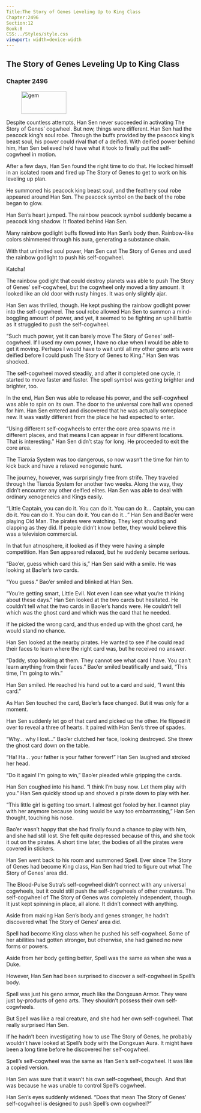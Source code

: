 ```yaml
---
Title:The Story of Genes Leveling Up to King Class 
Chapter:2496 
Section:12 
Book:8 
CSS:../Styles/style.css 
viewport: width=device-width
---
```

  
## The Story of Genes Leveling Up to King Class
### Chapter 2496
  
<figure>
	<img src="../Images/gem.gif" alt="gem" id="gem" width="120" height="60" />
</figure>
  

  
Despite countless attempts, Han Sen never succeeded in activating The Story of Genes’ cogwheel. But now, things were different. Han Sen had the peacock king’s soul robe. Through the buffs provided by the peacock king’s beast soul, his power could rival that of a deified. With deified power behind him, Han Sen believed he’d have what it took to finally put the self-cogwheel in motion.

After a few days, Han Sen found the right time to do that. He locked himself in an isolated room and fired up The Story of Genes to get to work on his leveling up plan.

He summoned his peacock king beast soul, and the feathery soul robe appeared around Han Sen. The peacock symbol on the back of the robe began to glow.

Han Sen’s heart jumped. The rainbow peacock symbol suddenly became a peacock king shadow. It floated behind Han Sen.

Many rainbow godlight buffs flowed into Han Sen’s body then. Rainbow-like colors shimmered through his aura, generating a substance chain.

With that unlimited soul power, Han Sen cast The Story of Genes and used the rainbow godlight to push his self-cogwheel.

Katcha!

The rainbow godlight that could destroy planets was able to push The Story of Genes’ self-cogwheel, but the cogwheel only moved a tiny amount. It looked like an old door with rusty hinges. It was only slightly ajar.

Han Sen was thrilled, though. He kept pushing the rainbow godlight power into the self-cogwheel. The soul robe allowed Han Sen to summon a mind-boggling amount of power, and yet, it seemed to be fighting an uphill battle as it struggled to push the self-cogwheel.

“Such much power, yet it can barely move The Story of Genes’ self-cogwheel. If I used my own power, I have no clue when I would be able to get it moving. Perhaps I would have to wait until all my other geno arts were deified before I could push The Story of Genes to King.” Han Sen was shocked.

The self-cogwheel moved steadily, and after it completed one cycle, it started to move faster and faster. The spell symbol was getting brighter and brighter, too.

In the end, Han Sen was able to release his power, and the self-cogwheel was able to spin on its own. The door to the universal core hall was opened for him. Han Sen entered and discovered that he was actually someplace new. It was vastly different from the place he had expected to enter.

“Using different self-cogwheels to enter the core area spawns me in different places, and that means I can appear in four different locations. That is interesting.” Han Sen didn’t stay for long. He proceeded to exit the core area.

The Tianxia System was too dangerous, so now wasn’t the time for him to kick back and have a relaxed xenogeneic hunt.

The journey, however, was surprisingly free from strife. They traveled through the Tianxia System for another two weeks. Along the way, they didn’t encounter any other deified elites. Han Sen was able to deal with ordinary xenogeneics and Kings easily.

“Little Captain, you can do it. You can do it. You can do it… Captain, you can do it. You can do it. You can do it. You can do it…” Han Sen and Bao’er were playing Old Man. The pirates were watching. They kept shouting and clapping as they did. If people didn’t know better, they would believe this was a television commercial.

In that fun atmosphere, it looked as if they were having a simple competition. Han Sen appeared relaxed, but he suddenly became serious.

“Bao’er, guess which card this is,” Han Sen said with a smile. He was looking at Bao’er’s two cards.

“You guess.” Bao’er smiled and blinked at Han Sen.

“You’re getting smart, Little Evil. Not even I can see what you’re thinking about these days.” Han Sen looked at the two cards but hesitated. He couldn’t tell what the two cards in Bao’er’s hands were. He couldn’t tell which was the ghost card and which was the card that he needed.

If he picked the wrong card, and thus ended up with the ghost card, he would stand no chance.

Han Sen looked at the nearby pirates. He wanted to see if he could read their faces to learn where the right card was, but he received no answer.

“Daddy, stop looking at them. They cannot see what card I have. You can’t learn anything from their faces.” Bao’er smiled beatifically and said, “This time, I’m going to win.”

Han Sen smiled. He reached his hand out to a card and said, “I want this card.”

As Han Sen touched the card, Bao’er’s face changed. But it was only for a moment.

Han Sen suddenly let go of that card and picked up the other. He flipped it over to reveal a three of hearts. It paired with Han Sen’s three of spades.

“Why… why I lost…” Bao’er clutched her face, looking destroyed. She threw the ghost card down on the table.

“Ha! Ha… your father is your father forever!” Han Sen laughed and stroked her head.

“Do it again! I’m going to win,” Bao’er pleaded while gripping the cards.

Han Sen coughed into his hand. “I think I’m busy now. Let them play with you.” Han Sen quickly stood up and shoved a pirate down to play with her.

“This little girl is getting too smart. I almost got fooled by her. I cannot play with her anymore because losing would be way too embarrassing,” Han Sen thought, touching his nose.

Bao’er wasn’t happy that she had finally found a chance to play with him, and she had still lost. She felt quite depressed because of this, and she took it out on the pirates. A short time later, the bodies of all the pirates were covered in stickers.

Han Sen went back to his room and summoned Spell. Ever since The Story of Genes had become King class, Han Sen had tried to figure out what The Story of Genes’ area did.

The Blood-Pulse Sutra’s self-cogwheel didn’t connect with any universal cogwheels, but it could still push the self-cogwheels of other creatures. The self-cogwheel of The Story of Genes was completely independent, though. It just kept spinning in place, all alone. It didn’t connect with anything.

Aside from making Han Sen’s body and genes stronger, he hadn’t discovered what The Story of Genes’ area did.

Spell had become King class when he pushed his self-cogwheel. Some of her abilities had gotten stronger, but otherwise, she had gained no new forms or powers.

Aside from her body getting better, Spell was the same as when she was a Duke.

However, Han Sen had been surprised to discover a self-cogwheel in Spell’s body.

Spell was just his geno armor, much like the Dongxuan Armor. They were just by-products of geno arts. They shouldn’t possess their own self-cogwheels.

But Spell was like a real creature, and she had her own self-cogwheel. That really surprised Han Sen.

If he hadn’t been investigating how to use The Story of Genes, he probably wouldn’t have looked at Spell’s body with the Dongxuan Aura. It might have been a long time before he discovered her self-cogwheel.

Spell’s self-cogwheel was the same as Han Sen’s self-cogwheel. It was like a copied version.

Han Sen was sure that it wasn’t his own self-cogwheel, though. And that was because he was unable to control Spell’s cogwheel.

Han Sen’s eyes suddenly widened. “Does that mean The Story of Genes’ self-cogwheel is designed to push Spell’s own cogwheel?”